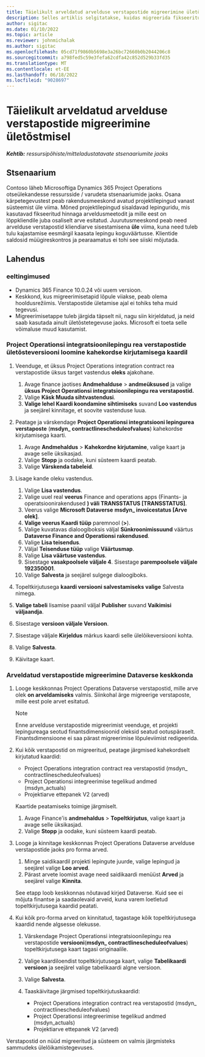 ```yaml
---
title: Täielikult arveldatud arvelduse verstapostide migreerimine ületõstmisel
description: Selles artiklis selgitatakse, kuidas migreerida fikseeritud hinnaga arvelduse verstaposte, mis on kliendile avatud projektilepingute eest arve esitatud enne kasutuselevõtu kuupäeva.
author: sigitac
ms.date: 01/10/2022
ms.topic: article
ms.reviewer: johnmichalak
ms.author: sigitac
ms.openlocfilehash: 05cd71f9860b5698e3a26bc72660b0b2044206c8
ms.sourcegitcommit: a798fed5c59e3fefa62cdfa42c852d529b33fd35
ms.translationtype: MT
ms.contentlocale: et-EE
ms.lasthandoff: 06/18/2022
ms.locfileid: "9028697"
---
```

# <a name="migrate-fully-invoiced-billing-milestones-at-cutover"></a>Täielikult arveldatud arvelduse verstapostide migreerimine ületõstmisel

_**Kehtib:** ressursipõhiste/mitteladustatavate stsenaariumite jaoks_

## <a name="scenario"></a>Stsenaarium

Contoso läheb Microsoftiga Dynamics 365 Project Operations otseülekandesse ressursside / varudeta stsenaariumide jaoks. Osana kärpetegevustest peab rakendusmeeskond avatud projektilepingud vanast süsteemist üle viima. Mõned projektilepingud sisaldavad lepinguridu, mis kasutavad fikseeritud hinnaga arveldusmeetodit ja mille eest on lõppkliendile juba osaliselt arve esitatud. Juurutusmeeskond peab need arvelduse verstapostid kliendiarve sisestamisena **üle** viima, kuna need tuleb tulu kajastamise eesmärgil kaasata lepingu koguväärtusse. Klientide saldosid müügireskontros ja pearaamatus ei tohi see siiski mõjutada.

## <a name="solution"></a>Lahendus

### <a name="prerequisites"></a>eeltingimused

- Dynamics 365 Finance 10.0.24 või uuem versioon.
- Keskkond, kus migreerimisetapid lõpule viiakse, peab olema hooldusrežiimis. Verstapostide ületamise ajal ei tohiks teha muid tegevusi.
- Migreerimisetappe tuleb järgida täpselt nii, nagu siin kirjeldatud, ja neid saab kasutada ainult ületõstetegevuse jaoks. Microsoft ei toeta selle võimaluse muud kasutamist.

### <a name="create-a-cutover-version-of-the-project-operations-integration-contract-line-milestones-dual-write-map"></a>Project Operationsi integratsioonilepingu rea verstapostide ületõsteversiooni loomine kahekordse kirjutamisega kaardil 

1. Veenduge, et üksus Project Operations integration contract rea verstapostide üksus target vastendus **oleks** ajakohane. 

    1. Avage finance jaotises **Andmehalduse** \> **andmeüksused** ja valige **üksus Project Operationsi integratsioonilepingu rea verstapostid.** 
    2. Valige **Käsk Muuda sihtvastendusi**. 
    3. **Valige lehel Kaardi koondamine sihtimiseks** suvand **Loo vastendus** ja seejärel kinnitage, et soovite vastenduse luua.

2. Peatage ja värskendage **Project Operationsi integratsiooni lepingurea verstaposte** (**msdyn\_ contractlinescheduleofvalues**) kahekordse kirjutamisega kaarti. 

    1. Avage **Andmehaldus** \> **Kahekordne kirjutamine**, valige kaart ja avage selle üksikasjad. 
    2. Valige **Stopp** ja oodake, kuni süsteem kaardi peatab. 
    3. Valige **Värskenda tabeleid**.

3. Lisage kande oleku vastendus.

    1. Valige **Lisa vastendus**.
    2. Valige uuel real **veerus** Finance and operations apps (Finants- ja operatsioonirakendused **) väli TRANSSTATUS \[TRANSSTATUS\]**.
    3. Veerus valige **Microsoft Dataverse** **msdyn\_ invoicestatus \[Arve olek\]**.
    4. **Valige veerus Kaardi tüüp** paremnool (**\>**).
    5. Valige kuvatavas dialoogiboksis väljal **Sünkroonimissuund** väärtus **Dataverse Finance and Operationsi rakendused**.
    6. Valige **Lisa teisendus**.
    7. Väljal **Teisenduse tüüp** valige **Väärtusmap**.
    8. Valige **Lisa väärtuse vastendus**.
    9. Sisestage **vasakpoolsele väljale 4**. Sisestage **parempoolsele väljale 192350001**. 
    10. Valige **Salvesta** ja seejärel sulgege dialoogiboks.

4. Topeltkirjutusega **kaardi versiooni salvestamiseks valige** Salvesta nimega. 
5. **Valige tabeli** lisamise paanil väljal **Publisher** suvand **Vaikimisi väljaandja**.
6. Sisestage **versioon väljale Versioon**.
7. Sisestage väljale **Kirjeldus** märkus kaardi selle ülelõikeversiooni kohta. 
8. Valige **Salvesta**.
9. Käivitage kaart.

### <a name="migrate-invoiced-milestones-to-the-dataverse-environment"></a>Arveldatud verstapostide migreerimine Dataverse keskkonda

1. Looge keskkonnas Project Operations Dataverse verstapostid, mille arve olek **on arveldamiseks** valmis. Siinkohal ärge migreerige verstaposte, mille eest pole arvet esitatud.

    > [!NOTE]
    > Enne arvelduse verstapostide migreerimist veenduge, et projekti lepingureaga seotud finantsdimensioonid oleksid seatud ootuspäraselt. Finantsdimensioone ei saa pärast migreerimise lõpuleviimist redigeerida.

2. Kui kõik verstapostid on migreeritud, peatage järgmised kahekordselt kirjutatud kaardid:

    - Project Operations integration contract rea verstapostid (msdyn\_ contractlinescheduleofvalues)
    - Project Operationsi integreerimise tegelikud andmed (msdyn\_actuals)
    - Projektiarve ettepanek V2 (arved)

    Kaartide peatamiseks toimige järgmiselt.

    1. Avage Finance'is **andmehaldus** \> **Topeltkirjutus**, valige kaart ja avage selle üksikasjad.
    2. Valige **Stopp** ja oodake, kuni süsteem kaardi peatab.

3. Looge ja kinnitage keskkonnas Project Operations Dataverse arvelduse verstapostide jaoks pro forma arved. 

    1. Minge saidikaardil projekti lepingute juurde, valige lepingud ja seejärel valige **Loo arved**.
    2. Pärast arvete loomist avage need saidikaardi menüüst **Arved** ja seejärel valige **Kinnita**.

    See etapp loob keskkonnas nõutavad kirjed Dataverse. Kuid see ei mõjuta finantse ja saadaolevaid arveid, kuna varem loetletud topeltkirjutusega kaardid peatati.

4. Kui kõik pro-forma arved on kinnitatud, tagastage kõik topeltkirjutusega kaardid nende algsesse olekusse.

    1. Värskendage Project Operationsi integratsioonilepingu rea verstapostide **versiooni**(**msdyn\_ contractlinescheduleofvalues**) topeltkirjutusega kaart tagasi originaalile. 
    2. Valige kaardiloendist topeltkirjutusega kaart, valige **Tabelikaardi versioon** ja seejärel valige tabelikaardi algne versioon.
    3. Valige **Salvesta**.
    4. Taaskäivitage järgmised topeltkirjutuskaardid:

        - Project Operations integration contract rea verstapostid (msdyn\_ contractlinescheduleofvalues)
        - Project Operationsi integreerimise tegelikud andmed (msdyn\_actuals)
        - Projektiarve ettepanek V2 (arved)

Verstapostid on nüüd migreeritud ja süsteem on valmis järgmisteks sammudeks ülelõikamistegevuses.
